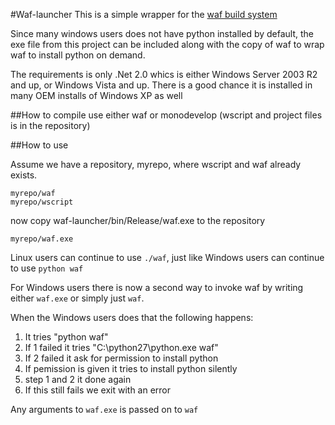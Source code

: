 #Waf-launcher
This is a simple wrapper for the
[waf build system](http://code.google.com/p/waf/)

Since many windows users does not have python installed by default,
the exe file from this project can be included along with the copy of
waf to wrap waf to install python on demand.

The requirements is only .Net 2.0 whics is either Windows Server 2003 R2
and up, or Windows Vista and up. There is a good chance it is installed
in many OEM installs of Windows XP as well

##How to compile
use either waf or monodevelop (wscript and project files is in the repository)

##How to use

Assume we have a repository, myrepo, where wscript and waf already exists.

	myrepo/waf
	myrepo/wscript

now copy waf-launcher/bin/Release/waf.exe to the repository

	myrepo/waf.exe

Linux users can continue to use `./waf`, just like
Windows users can continue to use `python waf`

For Windows users there is now a second way to invoke waf by writing
either `waf.exe` or simply just `waf`.

When the Windows users does that the following happens:

1. It tries "python waf"
2. If 1 failed it tries "C:\python27\python.exe waf"
3. If 2 failed it ask for permission to install python
4. If pemission is given it tries to install python silently
5. step 1 and 2 it done again
6. If this still fails we exit with an error

Any arguments to `waf.exe` is passed on to `waf`
